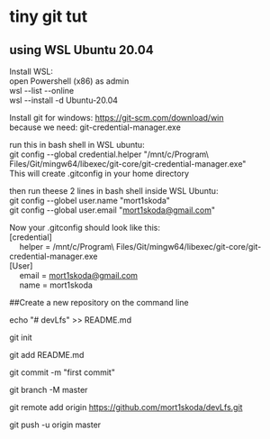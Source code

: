 # tiny git tut
## using WSL Ubuntu 20.04

Install WSL:<br/>
open Powershell (x86) as admin<br/>
wsl --list --online<br/>
wsl --install -d Ubuntu-20.04<br/>

Install git for windows: https://git-scm.com/download/win<br/>
because we need: git-credential-manager.exe

run this in bash shell in WSL ubuntu:<br/>
git config --global credential.helper "/mnt/c/Program\\ Files/Git/mingw64/libexec/git-core/git-credential-manager.exe"<br/>
This will create .gitconfig in your home directory

then run theese 2 lines in bash shell inside WSL Ubuntu:<br/>
git config --globel user.name  "mort1skoda"<br/>
git config --global user.email "mort1skoda@gmail.com"

Now your .gitconfig should look like this:<br/>
[credential]<br/>
&emsp; helper = /mnt/c/Program\\ Files/Git/mingw64/libexec/git-core/git-credential-manager.exe<br/>
[User]<br/>
&emsp; email = mort1skoda@gmail.com<br/>
&emsp; name  = mort1skoda<br/>


##Create a new repository on the command line

echo "# devLfs" >> README.md

git init

git add README.md

git commit -m "first commit"

git branch -M master

git remote add origin https://github.com/mort1skoda/devLfs.git

git push -u origin master


